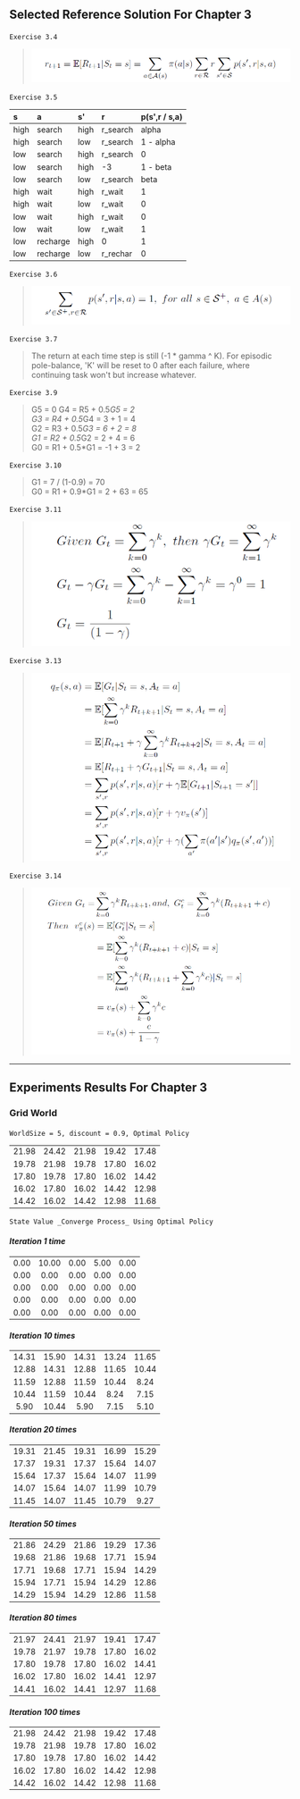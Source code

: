 ## Selected Reference Solution For Chapter 3

`Exercise 3.4`
> ![alt text](figures/exercise_3-4.png "Exercise 3.4")

`Exercise 3.5`

 |s |a |s'|r |p(s',r / s,a)|
 |:------|:------|:------|:------|:------|
 |high |search  |high |r_search | alpha    |
 |high |search  |low  |r_search | 1 - alpha|
 |low  |search  |high |r_search | 0        |
 |low  |search  |high |-3       | 1 - beta |
 |low  |search  |low  |r_search | beta     |
 |high |wait    |high |r_wait   | 1        |
 |high |wait    |low  |r_wait   | 0        |
 |low  |wait    |high |r_wait   | 0        |
 |low  |wait    |low  |r_wait   | 1        |
 |low  |recharge|high |0        | 1        |
 |low  |recharge|low  |r_rechar | 0        |

`Exercise 3.6`
> ![alt text](figures/exercise_3-6.png "Exercise 3.6")

`Exercise 3.7`
> The return at each time step is still (-1 * gamma ^ K).
> For episodic pole-balance, 'K' will be reset to 0 after each failure, where continuing task won't but increase whatever.

`Exercise 3.9`
> G5 = 0
> G4 = R5 + 0.5*G5 = 2        
> G3 = R4 + 0.5*G4 = 3 + 1 = 4       
> G2 = R3 + 0.5*G3 = 6 + 2 = 8    
> G1 = R2 + 0.5*G2 = 2 + 4 = 6    
> G0 = R1 + 0.5*G1 = -1 + 3 = 2     

`Exercise 3.10`
> G1 = 7 / (1-0.9) = 70     
> G0 = R1 + 0.9*G1 = 2 + 63 = 65    

`Exercise 3.11`
> ![alt text](figures/exercise_3-11.png "Exercise 3.11")

`Exercise 3.13`
> ![alt text](figures/exercise_3-13.png "Exercise 3.13")


`Exercise 3.14`
> ![alt text](figures/exercise_3-14.png "Exercise 3.14")

---

## Experiments Results For Chapter 3

### Grid World

`WorldSize = 5, discount = 0.9, Optimal Policy`

||||||
|:-----:|:-----:|:-----:|:-----:|:-----:|
|  21.98|  24.42|  21.98|  19.42|  17.48|
|  19.78|  21.98|  19.78|  17.80|  16.02|
|  17.80|  19.78|  17.80|  16.02|  14.42|
|  16.02|  17.80|  16.02|  14.42|  12.98|
|  14.42|  16.02|  14.42|  12.98|  11.68|

`State Value _Converge Process_ Using Optimal Policy`

#### _Iteration 1 time_
||||||
|:-----:|:-----:|:-----:|:-----:|:-----:|
|   0.00|  10.00|   0.00|   5.00|   0.00|
|   0.00|   0.00|   0.00|   0.00|   0.00|
|   0.00|   0.00|   0.00|   0.00|   0.00|
|   0.00|   0.00|   0.00|   0.00|   0.00|
|   0.00|   0.00|   0.00|   0.00|   0.00|

#### _Iteration 10 times_
||||||
|:-----:|:-----:|:-----:|:-----:|:-----:|
|  14.31|  15.90|  14.31|  13.24|  11.65|
|  12.88|  14.31|  12.88|  11.65|  10.44|
|  11.59|  12.88|  11.59|  10.44|   8.24|
|  10.44|  11.59|  10.44|   8.24|   7.15|
|   5.90|  10.44|   5.90|   7.15|   5.10|

#### _Iteration 20 times_
||||||
|:-----:|:-----:|:-----:|:-----:|:-----:|
|  19.31|  21.45|  19.31|  16.99|  15.29|
|  17.37|  19.31|  17.37|  15.64|  14.07|
|  15.64|  17.37|  15.64|  14.07|  11.99|
|  14.07|  15.64|  14.07|  11.99|  10.79|
|  11.45|  14.07|  11.45|  10.79|   9.27|

#### _Iteration 50 times_
||||||
|:-----:|:-----:|:-----:|:-----:|:-----:|
|  21.86|  24.29|  21.86|  19.29|  17.36|
|  19.68|  21.86|  19.68|  17.71|  15.94|
|  17.71|  19.68|  17.71|  15.94|  14.29|
|  15.94|  17.71|  15.94|  14.29|  12.86|
|  14.29|  15.94|  14.29|  12.86|  11.58|

#### _Iteration 80 times_
||||||
|:-----:|:-----:|:-----:|:-----:|:-----:|
|  21.97|  24.41|  21.97|  19.41|  17.47|
|  19.78|  21.97|  19.78|  17.80|  16.02|
|  17.80|  19.78|  17.80|  16.02|  14.41|
|  16.02|  17.80|  16.02|  14.41|  12.97|
|  14.41|  16.02|  14.41|  12.97|  11.68|

#### _Iteration 100 times_
||||||
|:-----:|:-----:|:-----:|:-----:|:-----:|
|  21.98|  24.42|  21.98|  19.42|  17.48|
|  19.78|  21.98|  19.78|  17.80|  16.02|
|  17.80|  19.78|  17.80|  16.02|  14.42|
|  16.02|  17.80|  16.02|  14.42|  12.98|
|  14.42|  16.02|  14.42|  12.98|  11.68|
